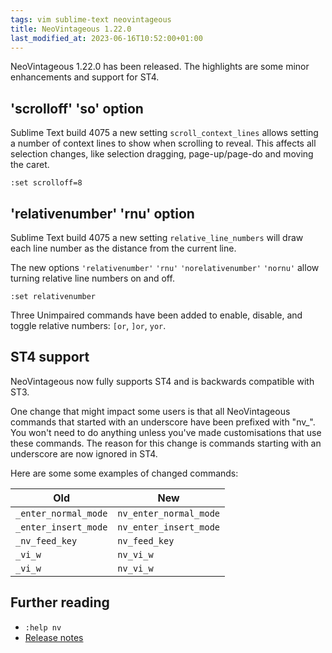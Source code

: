 ```yaml
---
tags: vim sublime-text neovintageous
title: NeoVintageous 1.22.0
last_modified_at: 2023-06-16T10:52:00+01:00
---
```


NeoVintageous 1.22.0 has been released. The highlights are some minor enhancements and support for ST4.

## 'scrolloff' 'so' option

Sublime Text build 4075 a new setting `scroll_context_lines` allows setting a number of context lines to show when scrolling to reveal. This affects all selection changes, like selection dragging, page-up/page-do and moving the caret.

```vim
:set scrolloff=8
```

## 'relativenumber' 'rnu' option

Sublime Text build 4075 a new setting `relative_line_numbers` will draw each line number as the distance from the current line.

The new options `'relativenumber'` `'rnu'` `'norelativenumber'` `'nornu'` allow turning relative line numbers on and off.

```vim
:set relativenumber
```

Three Unimpaired commands have been added to enable, disable, and toggle relative numbers: `[or`, `]or`, `yor`.

## ST4 support

NeoVintageous now fully supports ST4 and is backwards compatible with ST3.

One change that might impact some users is that all NeoVintageous commands that started with an underscore have been prefixed with "nv_". You won't need to do anything unless you've made customisations that use these commands. The reason for this change is commands starting with an underscore are now ignored in ST4.

Here are some some examples of changed commands:

Old | New
--- | ---
`_enter_normal_mode` | `nv_enter_normal_mode`
`_enter_insert_mode` | `nv_enter_insert_mode`
`_nv_feed_key` | `nv_feed_key`
`_vi_w` | `nv_vi_w`
`_vi_w` | `nv_vi_w`

## Further reading

* `:help nv`
* [Release notes](https://github.com/NeoVintageous/NeoVintageous/releases/tag/1.22.0)
